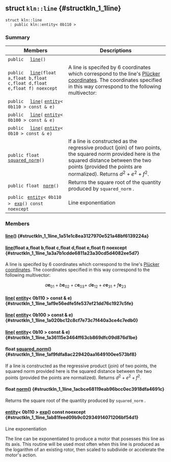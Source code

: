 ## struct `kln::line` {#structkln_1_1line}

```
struct kln::line
  : public kln::entity< 0b110 >
```  

### Summary

 Members                        | Descriptions                                
--------------------------------|---------------------------------------------
`public  ` [`line`](#structkln_1_1line_1a51e1c8ea3127970e521a48bf6139224a)`()`  | 
`public  ` [`line`](#structkln_1_1line_1a3a7b1cdde6811a23a30cd5d4082ee5d7)`(float a,float b,float c,float d,float e,float f) noexcept`  | A line is specifed by 6 coordinates which correspond to the line's [Plücker coordinates](https://en.wikipedia.org/wiki/Pl%C3%BCcker_coordinates). The coordinates specified in this way correspond to the following multivector:
`public  ` [`line`](#structkln_1_1line_1af9e56edfe5fe537ef21dd76c1927c5fe)`(` [`entity`](../../api/kln_entity#structkln_1_1entity)`< 0b110 > const & e)`  | 
`public  ` [`line`](#structkln_1_1line_1a020bc12c8cf7e73c7f440a3ce4c7edb0)`(` [`entity`](../../api/kln_entity#structkln_1_1entity)`< 0b100 > const & e)`  | 
`public  ` [`line`](#structkln_1_1line_1a36115e3464ff63cb869dfc09d876d1be)`(` [`entity`](../../api/kln_entity#structkln_1_1entity)`< 0b10 > const & e)`  | 
`public float ` [`squared_norm`](#structkln_1_1line_1af9fdfa8ac229420aa1649100ee573bf8)`()`  | If a line is constructed as the regressive product (join) of two points, the squared norm provided here is the squared distance between the two points (provided the points are normalized). Returns $d^2 + e^2 + f^2$.
`public float ` [`norm`](#structkln_1_1line_1acbce68119eab96bcc0ec3918dfa4691c)`()`  | Returns the square root of the quantity produced by `squared_norm` .
`public ` [`entity`](../../api/kln_entity#structkln_1_1entity)`< 0b110 > ` [`exp`](#structkln_1_1line_1ab81feed09b9c02934914071206bf54d1)`() const noexcept`  | Line exponentiation

### Members

####   [line](#structkln_1_1line_1a51e1c8ea3127970e521a48bf6139224a)()  {#structkln_1_1line_1a51e1c8ea3127970e521a48bf6139224a}

####   [line](#structkln_1_1line_1a3a7b1cdde6811a23a30cd5d4082ee5d7)(float a,float b,float c,float d,float e,float f) noexcept  {#structkln_1_1line_1a3a7b1cdde6811a23a30cd5d4082ee5d7}

A line is specifed by 6 coordinates which correspond to the line's [Plücker coordinates](https://en.wikipedia.org/wiki/Pl%C3%BCcker_coordinates). The coordinates specified in this way correspond to the following multivector:

$$a\mathbf{e}_{01} + b\mathbf{e}_{02} + c\mathbf{e}_{03} +\ d\mathbf{e}_{12} + e\mathbf{e}_{31} + f\mathbf{e}_{23}$$

####   [line](#structkln_1_1line_1af9e56edfe5fe537ef21dd76c1927c5fe)( [entity](../../api/kln_entity#structkln_1_1entity)< 0b110 > const & e)  {#structkln_1_1line_1af9e56edfe5fe537ef21dd76c1927c5fe}

####   [line](#structkln_1_1line_1a020bc12c8cf7e73c7f440a3ce4c7edb0)( [entity](../../api/kln_entity#structkln_1_1entity)< 0b100 > const & e)  {#structkln_1_1line_1a020bc12c8cf7e73c7f440a3ce4c7edb0}

####   [line](#structkln_1_1line_1a36115e3464ff63cb869dfc09d876d1be)( [entity](../../api/kln_entity#structkln_1_1entity)< 0b10 > const & e)  {#structkln_1_1line_1a36115e3464ff63cb869dfc09d876d1be}

#### float  [squared_norm](#structkln_1_1line_1af9fdfa8ac229420aa1649100ee573bf8)()  {#structkln_1_1line_1af9fdfa8ac229420aa1649100ee573bf8}

If a line is constructed as the regressive product (join) of two points, the squared norm provided here is the squared distance between the two points (provided the points are normalized). Returns $d^2 + e^2 + f^2$.

#### float  [norm](#structkln_1_1line_1acbce68119eab96bcc0ec3918dfa4691c)()  {#structkln_1_1line_1acbce68119eab96bcc0ec3918dfa4691c}

Returns the square root of the quantity produced by `squared_norm` .

####  [entity](../../api/kln_entity#structkln_1_1entity)< 0b110 >  [exp](#structkln_1_1line_1ab81feed09b9c02934914071206bf54d1)() const noexcept  {#structkln_1_1line_1ab81feed09b9c02934914071206bf54d1}

Line exponentiation

The line can be exponentiated to produce a motor that posesses this line as its axis. This routine will be used most often when this line is produced as the logarithm of an existing rotor, then scaled to subdivide or accelerate the motor's action.

